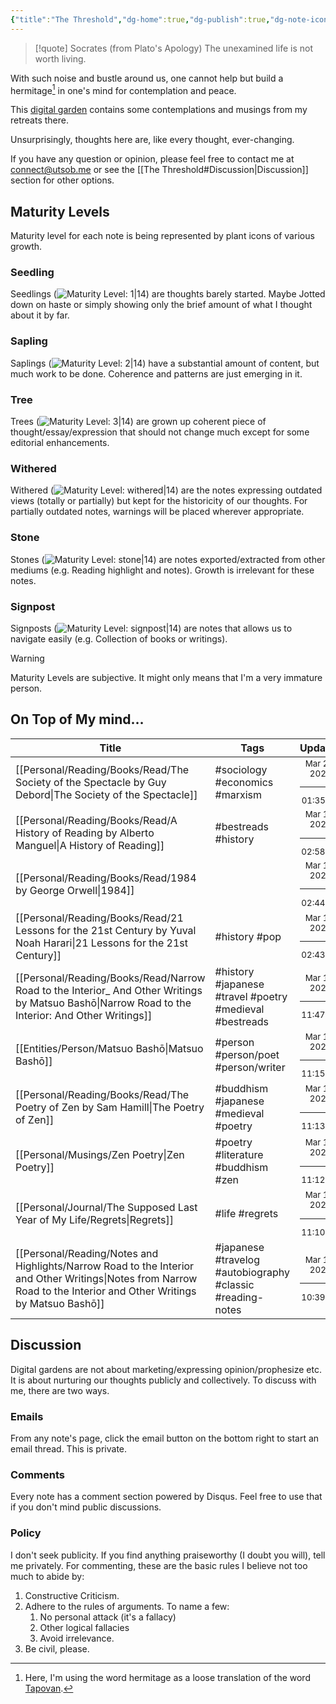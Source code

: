 ```yaml
---
{"title":"The Threshold","dg-home":true,"dg-publish":true,"dg-note-icon":"signpost","created":"2023-01-02T21:30:15+06:00","updated":"2023-03-23T20:14:25+06:00","pinned":true,"dg-metatags":{"description":"Utsob's Digital Garden","og:description":"Utsob's Digital Garden"},"dg-path":"The Threshold.md","permalink":"/the-threshold/","metatags":{"description":"Utsob's Digital Garden","og:description":"Utsob's Digital Garden"},"tags":["gardenEntry"],"dgPassFrontmatter":true,"noteIcon":"signpost"}
---
```


> [!quote] Socrates (from Plato's Apology)
> The unexamined life is not worth living.

With such noise and bustle around us, one cannot help but build a hermitage[^1] in one's mind for contemplation and peace.

This [digital garden](https://cagrimmett.com/notes/2020/11/08/what-are-digital-gardens/) contains some contemplations and musings from my retreats there.

Unsurprisingly, thoughts here are, like every thought, ever-changing.

If you have any question or opinion, please feel free to contact me at [connect@utsob.me](mailto:connect@utsob.me) or see the [[The Threshold#Discussion\|Discussion]] section for other options.

## Maturity Levels
Maturity level for each note is being represented by plant icons of various growth.

### Seedling
Seedlings (![Maturity Level: 1|14](https://hermitage.utsob.me/img/tree-1.svg)) are thoughts barely started. Maybe Jotted down on haste or simply showing only the brief amount of what I thought about it by far.

### Sapling
Saplings (![Maturity Level: 2|14](https://hermitage.utsob.me/img/tree-2.svg)) have a substantial amount of content, but much work to be done. Coherence and patterns are just emerging in it.

### Tree
Trees (![Maturity Level: 3|14](https://hermitage.utsob.me/img/tree-3.svg)) are grown up coherent piece of thought/essay/expression that should not change much except for some editorial enhancements.

### Withered
Withered (![Maturity Level: withered|14](https://hermitage.utsob.me/img/withered.svg)) are the notes expressing outdated views (totally or partially) but kept for the historicity of our thoughts. For partially outdated notes, warnings will be placed wherever appropriate.

### Stone
Stones (![Maturity Level: stone|14](https://hermitage.utsob.me/img/stone.svg)) are notes exported/extracted from other mediums (e.g. Reading highlight and notes). Growth is irrelevant for these notes.

### Signpost
Signposts (![Maturity Level: signpost|14](https://hermitage.utsob.me/img/signpost.svg)) are notes that allows us to navigate easily (e.g. Collection of books or writings).

> [!Warning] 
> Maturity Levels are subjective. It might only means that I'm a very immature person.


## On Top of My mind…
| Title                                                                                                                                                                  | Tags                                                       | Updated                                                   | Created                                                    |
| ---------------------------------------------------------------------------------------------------------------------------------------------------------------------- | ---------------------------------------------------------- | --------------------------------------------------------- | ---------------------------------------------------------- |
| [[Personal/Reading/Books/Read/The Society of the Spectacle by Guy Debord\|The Society of the Spectacle]]                                                            | #sociology #economics #marxism                             | <center><small>Mar 23, 2023<hr/>01:35 am</small></center> | <center><small>Mar 30, 2022<hr/>12:00 am</small></center>  |
| [[Personal/Reading/Books/Read/A History of Reading by Alberto Manguel\|A History of Reading]]                                                                       | #bestreads #history                                        | <center><small>Mar 17, 2023<hr/>02:58 pm</small></center> | <center><small>Dec 30, 2020<hr/>12:00 am</small></center>  |
| [[Personal/Reading/Books/Read/1984 by George Orwell\|1984]]                                                                                                         |                                                            | <center><small>Mar 17, 2023<hr/>02:44 pm</small></center> | <center><small>Nov 29, 2015<hr/>12:00 am</small></center>  |
| [[Personal/Reading/Books/Read/21 Lessons for the 21st Century by Yuval Noah Harari\|21 Lessons for the 21st Century]]                                               | #history #pop                                              | <center><small>Mar 17, 2023<hr/>02:43 pm</small></center> | <center><small>Oct 27, 2018<hr/>12:00 am</small></center>  |
| [[Personal/Reading/Books/Read/Narrow Road to the Interior_ And Other Writings by Matsuo Bashō\|Narrow Road to the Interior: And Other Writings]]                    | #history #japanese #travel #poetry #medieval #bestreads    | <center><small>Mar 15, 2023<hr/>11:47 pm</small></center> | <center><small>Jun 25, 2021<hr/>12:00 am</small></center>  |
| [[Entities/Person/Matsuo Bashō\|Matsuo Bashō]]                                                                                                                      | #person #person/poet #person/writer                        | <center><small>Mar 15, 2023<hr/>11:15 pm</small></center> | <center><small>Mar 15, 2023<hr/>10:42 pm</small></center>  |
| [[Personal/Reading/Books/Read/The Poetry of Zen by Sam Hamill\|The Poetry of Zen]]                                                                                  | #buddhism #japanese #medieval #poetry                      | <center><small>Mar 15, 2023<hr/>11:13 pm</small></center> | <center><small>Jun 27, 2021<hr/>12:00 am</small></center>  |
| [[Personal/Musings/Zen Poetry\|Zen Poetry]]                                                                                                                         | #poetry #literature #buddhism #zen                         | <center><small>Mar 15, 2023<hr/>11:12 pm</small></center> | <center><small>Sept 02, 2021<hr/>04:50 pm</small></center> |
| [[Personal/Journal/The Supposed Last Year of My Life/Regrets\|Regrets]]                                                                                             | #life #regrets                                             | <center><small>Mar 15, 2023<hr/>11:10 pm</small></center> | <center><small>Mar 09, 2023<hr/>10:42 pm</small></center>  |
| [[Personal/Reading/Notes and Highlights/Narrow Road to the Interior and Other Writings\|Notes from Narrow Road to the Interior and Other Writings by Matsuo Bashō]] | #japanese #travelog #autobiography #classic #reading-notes | <center><small>Mar 15, 2023<hr/>10:39 pm</small></center> | <center><small>Jun 26, 2021<hr/>12:28 pm</small></center>  |

## Discussion
Digital gardens are not about marketing/expressing opinion/prophesize etc. It is about nurturing our thoughts publicly and collectively. To discuss with me, there are two ways.

### Emails
From any note's page, click the email button on the bottom right to start an email thread. This is private.

### Comments
Every note has a comment section powered by Disqus. Feel free to use that if you don't mind public discussions.

### Policy
I don't seek publicity. If you find anything praiseworthy (I doubt you will), tell me privately. For commenting, these are the basic rules I believe not too much to abide by:
1. Constructive Criticism.
2. Adhere to the rules of arguments. To name a few:
    1. No personal attack (it's a fallacy)
    2. Other logical fallacies
    3. Avoid irrelevance.
3. Be civil, please.

[^1]: Here, I'm using the word hermitage as a loose translation of the word [Tapovan](https://en.wikipedia.org/wiki/Tapovan).